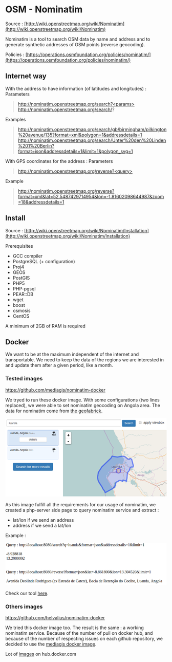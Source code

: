 # OSM - Nominatim #

Source : [http://wiki.openstreetmap.org/wiki/Nominatim](http://wiki.openstreetmap.org/wiki/Nominatim)

Nominatim is a tool to search OSM data by name and address and to generate synthetic addresses of OSM points (reverse geocoding).

Policies : [https://operations.osmfoundation.org/policies/nominatim/](https://operations.osmfoundation.org/policies/nominatim/)

## Internet way ##

With the address to have information (of latitudes and longitudes) :
Parameters

> http://nominatim.openstreetmap.org/search?<params>
> http://nominatim.openstreetmap.org/search/<query>?<params>

Examples

> http://nominatim.openstreetmap.org/search/gb/birmingham/pilkington%20avenue/135?format=xml&polygon=1&addressdetails=1
> http://nominatim.openstreetmap.org/search/Unter%20den%20Linden%201%20Berlin?format=json&addressdetails=1&limit=1&polygon_svg=1

With GPS coordinates for the address :
Parameters

> http://nominatim.openstreetmap.org/reverse?<query>

Example

> http://nominatim.openstreetmap.org/reverse?format=xml&lat=52.5487429714954&lon=-1.81602098644987&zoom=18&addressdetails=1

## Install ##

Source : [http://wiki.openstreetmap.org/wiki/Nominatim/Installation](http://wiki.openstreetmap.org/wiki/Nominatim/Installation)

Prerequisites
+ GCC compiler
+ PostgreSQL (+ configuration)
+ Proj4
+ GEOS
+ PostGIS
+ PHP5
+ PHP-pgsql
+ PEAR::DB
+ wget
+ boost
+ osmosis
+ CentOS

A minimum of 2GB of RAM is required

## Docker ##

We want to be at the maximum independent of the internet and transportable.
We need to keep the data of the regions we are interested in and update them after a given period, like a month.

### Tested images
https://github.com/mediagis/nominatim-docker

We tryed to run these docker image. With some configurations (two lines replaced), we were able to set nominatim geocoding on Angola area. The data for nominatim come from [the geofabrick](http://download.geofabrik.de/).

![nominatim-angola](luanda_nominatim.png)

As this image fulfill all the requirements for our usage of nominatim, we created a php-server side page to query nominatim service and extract :
- lat/lon if we send an address
- address if we send a lat/lon

Example :

![result_nominatim-angola](result_nominatim.png)


Check our tool [here](test_request_nominatim.php).

### Others images
https://github.com/helvalius/nominatim-docker

We tried this docker image too. The result is the same : a working nominatim service. Because of the number of pull on docker hub, and because of the number of respecting issues on each github repository, we decided to use the [mediagis docker image](https://github.com/mediagis/nominatim-docker).

Lot of [images](https://hub.docker.com/search/?isAutomated=0&isOfficial=0&page=1&pullCount=0&q=nominatim&starCount=0) on hub.docker.com

